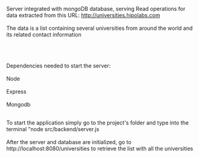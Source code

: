 Server integrated with mongoDB database, serving Read operations for data extracted from this URL: http://universities.hipolabs.com <br></br>
The data is a list containing several universities from around the world and its related contact information <br></br><br></br>

Dependencies needed to start the server:<br></br>
Node<br></br>
Express<br></br>
Mongodb<br></br>

To start the application simply go to the project's folder and type into the terminal "node src/backend/server.js <br></br>
After the server and database are initialized, go to http://localhost:8080/universities to retrieve the list with all the universities

